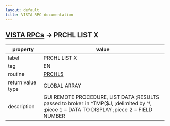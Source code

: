 ```yaml
---
layout: default
title: VISTA RPC documentation
---
```




## [VISTA RPCs](TableOfContent.md) &#8594; PRCHL LIST X 

 property | value 
--- | --- 
 label | PRCHL LIST X
 tag | EN
 routine | [PRCHL5](http://code.osehra.org/dox/Routine_PRCHL5_source.html)
 return value type | GLOBAL ARRAY
 description | GUI REMOTE PROCEDURE, LIST DATA         ;RESULTS passed to broker in ^TMP($J,        ;delimited by \^\        ;piece 1 = DATA TO DISPLAY        ;piece 2 = FIELD NUMBER